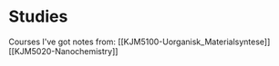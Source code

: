 # Studies

Courses I've got notes from:
[[KJM5100-Uorganisk_Materialsyntese]]
[[KJM5020-Nanochemistry]]
